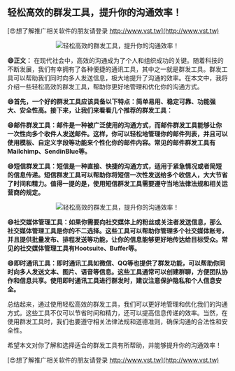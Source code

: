 ## **轻松高效的群发工具，提升你的沟通效率！**

[😍想了解推广相关软件的朋友请登录 http://www.vst.tw](http://www.vst.tw)

 <center><img src="https://vst.tw/MP4/tuiguang/png/1.png" alt="轻松高效的群发工具，提升你的沟通效率！"></center>

**😄正文：**
在现代社会中，高效的沟通成为了个人和组织成功的关键。随着科技的不断发展，我们有幸拥有了各种便捷的通讯工具，其中之一就是群发工具。群发工具可以帮助我们同时向多人发送信息，极大地提升了沟通的效率。在本文中，我将介绍一些轻松高效的群发工具，帮助你更好地管理和优化你的沟通方式。

**😄首先，一个好的群发工具应该具备以下特点：简单易用、稳定可靠、功能强大、安全性高。接下来，让我们来看看几个推荐的群发工具：**

**😄邮件群发工具：邮件是一种被广泛使用的沟通方式，而邮件群发工具能够让你一次性向多个收件人发送邮件。这样，你可以轻松地管理你的邮件列表，并且可以使用模板、自定义字段等功能来个性化你的邮件内容。常见的邮件群发工具有Mailchimp、SendinBlue等。**

**😄短信群发工具：短信是一种直接、快捷的沟通方式，适用于紧急情况或者简短的信息传递。短信群发工具可以帮助你将短信一次性发送给多个收信人，大大节省了时间和精力。值得一提的是，使用短信群发工具需要遵守当地法律法规和相关运营商的规定。**

 <center><img src="https://vst.tw/MP4/tuiguang/png/2.png" alt="轻松高效的群发工具，提升你的沟通效率！"></center>

**😄社交媒体管理工具：如果你需要向社交媒体上的粉丝或关注者发送信息，那么社交媒体管理工具是你的不二选择。这些工具可以帮助你管理多个社交媒体账号，并且提供批量发布、排程发送等功能，让你的信息能够更好地传达给目标受众。常见的社交媒体管理工具有Hootsuite、Buffer等。**

**😄即时通讯工具：即时通讯工具如微信、QQ等也提供了群发功能，可以帮助你同时向多人发送文本、图片、语音等信息。这些工具通常可以创建群聊，方便团队协作和信息共享。使用即时通讯工具进行群发时，建议注意保护隐私和个人信息安全。**

总结起来，通过使用轻松高效的群发工具，我们可以更好地管理和优化我们的沟通方式。这些工具不仅可以节省时间和精力，还可以提高信息传递的效率。当然，在使用群发工具时，我们也要遵守相关法律法规和道德准则，确保沟通的合法性和安全性。

希望本文对你了解和选择适合的群发工具有所帮助，并能够提升你的沟通效率！

[😍想了解推广相关软件的朋友请登录 http://www.vst.tw](http://www.vst.tw)



